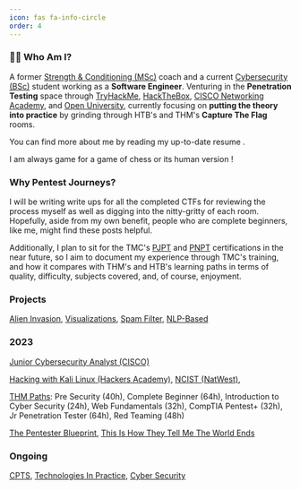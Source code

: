 ```yaml
---
icon: fas fa-info-circle
order: 4
---
```

 <script src="https://www.hackthebox.com/badge/1705946"></script>
 <script src="https://tryhackme.com/badge/2134791"></script>


### :raising_hand_man: Who Am I?

A former [Strength & Conditioning (MSc)](https://scholar.google.com/citations?user=NEcbEUYAAAAJ&hl=en) coach and a current [Cybersecurity (BSc)](https://www.open.ac.uk/courses/computing-it/degrees/bsc-cyber-security-r60) student working as a **Software Engineer**. Venturing in the **Penetration Testing** space through [TryHackMe](https://tryhackme.com/), [HackTheBox](https://www.hackthebox.com/), [CISCO Networking Academy](https://www.netacad.com/), and [Open University](https://www.open.ac.uk/), currently focusing on **putting the theory into practice** by grinding through HTB's and THM's **Capture The Flag** rooms. 

You can find more about me by reading my up-to-date resume [<i class="fa-solid fa-file"></i>](https://drive.google.com/file/d/10_o6X0mdp6ivJW7FZl-7LnuP01U0OtPI/view?usp=sharing).

I am always game for a game of chess [<i class="fa-solid fa-chess"></i>](https://www.chess.com/member/spaniasch) or its human version [<i class="fa-solid fa-user-ninja"></i>](https://smoothcomp.com/en/profile/101916) !

### Why Pentest Journeys?

I will be writing write ups for all the completed CTFs for reviewing the process myself as well as digging into the nitty-gritty of each room. Hopefully, aside from my own benefit, people who are complete beginners, like me, might find these posts helpful.

Additionally, I plan to sit for the TMC's [PJPT](https://certifications.tcm-sec.com/pjpt/) and [PNPT](https://certifications.tcm-sec.com/pnpt/) certifications in the near future, so I aim to document my experience through TMC's training, and how it compares with THM's and HTB's learning paths in terms of quality, difficulty, subjects covered, and, of course, enjoyment.

### Projects

<i class="fa-brands fa-python"></i> [Alien Invasion](https://github.com/CSpanias/alien_invasion), [Visualizations](https://github.com/CSpanias/visualization_project), [Spam Filter](https://github.com/CSpanias/spam_filter), [NLP-Based](https://github.com/CSpanias/nlp_resources)  

### 2023
<!-- 
<i class="fa-solid fa-building-columns"></i>
-->
<i class="fa-solid fa-network-wired"></i> [Junior Cybersecurity Analyst (CISCO)](https://www.credly.com/earner/earned/badge/1bce6970-ccf1-4b58-9111-5a00b15aa261)  

<i class="fa-brands fa-linux"></i> [Hacking with Kali Linux (Hackers Academy)](https://hackersacademy.com/courses/hacking-with-kali-linux), [NCIST (NatWest)](https://drive.google.com/file/d/1viyFopGSW36Lu58TiFbYRsqqlIu3pNw4/view?pli=1), 

<i class="fa-solid fa-check-double"></i> [THM Paths](https://tryhackme.com/paths): Pre Security (40h), Complete Beginner (64h), Introduction to Cyber Security (24h), Web Fundamentals (32h), CompTIA Pentest+ (32h), Jr Penetration Tester (64h), Red Teaming (48h)  

<!-- 
<i class="fa-brands fa-html5"></i> <i class="fa-brands fa-css3-alt"></i> <i class="fa-brands fa-js"></i> [MDN - Learn Web Development](https://developer.mozilla.org/en-US/docs/Learn)  
-->

<i class="fa-solid fa-book"></i> [The Pentester Blueprint](https://www.amazon.co.uk/Pentester-BluePrint-Starting-Career-Ethical/dp/1119684307), [This Is How They Tell Me The World Ends](https://www.amazon.co.uk/This-They-Tell-World-Ends/dp/1526652536/ref=tmm_pap_swatch_0?_encoding=UTF8&qid=1696664791&sr=1-1)

### Ongoing

<i class="fa-solid fa-graduation-cap"></i> [CPTS](https://academy.hackthebox.com/preview/certifications/htb-certified-penetration-testing-specialist), [Technologies In Practice](https://www.open.ac.uk/courses/qualifications/details/tm129?orig=r60), [Cyber Security](https://www.open.ac.uk/courses/qualifications/details/tm256?orig=r60)  